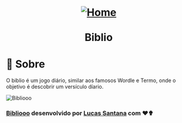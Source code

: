 <h1 align="center">
  <a href="https://bibliooo.com.br/" target="_blank">
    <img alt="Home" src="https://i.imgur.com/eX0Hhtx.png"/>
  </a>
  <br/>
  <br/>
  Biblio
</h1>

# :page_with_curl: Sobre

O biblio é um jogo diário, similar aos famosos Wordle e Termo, onde o objetivo é descobrir um versículo díario.

<img alt="Bibliooo" src="https://i.imgur.com/YsxNs33.png"/>

### [Bibliooo](https://bibliooo.com.br) desenvolvido por [Lucas Santana](https://github.com/lucasSCsantos) com ❤✟
